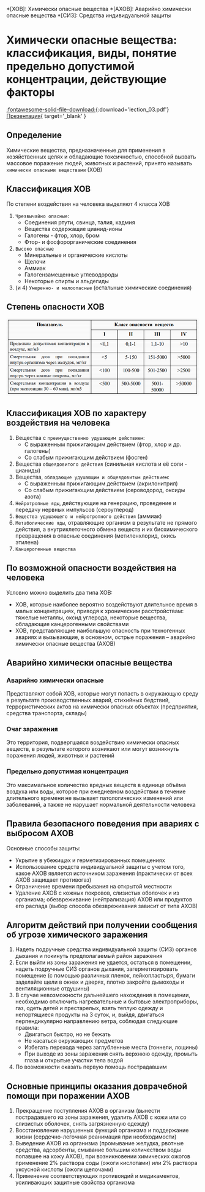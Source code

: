 *[ХОВ]: Химически опасные вещества
*[АХОВ]: Аварийно химически опасные вещества
*[СИЗ]: Средства индивидуальной защиты

# Химически опасные вещества: классификация, виды, понятие предельно допустимой концентрации, действующие факторы

[:fontawesome-solid-file-download:](files/lection_03.pdf){:download='lection_03.pdf'} [Презентация](files/lection_03.pdf){ target='_blank' }

## Определение

Химические вещества, предназначенные для применения в хозяйственных целях и обладающие токсичностью, способной вызвать массовое поражение людей, животных и растений, принято
называть `химически опасными веществами` (ХОВ)

## Классификация ХОВ

По степени воздействия на человека выделяют 4 класса ХОВ

1. `Чрезвычайно опасные`:
    - Cоединения ртути, свинца, талия, кадмия
    - Вещества содержащие цианид-ионы
    - Галогены - фтор, хлор, бром
    - Фтор- и фосфорорганические соединения
2. `Высоко опасные `
    - Минеральные и органические кислоты
    - Щелочи
    - Аммиак
    - Галогензамещенные углеводороды
    - Некоторые спирты и альдегиды
3. (и 4) `Умеренно- и малоопасные` (остальные химические соединения)

## Степень опасности ХОВ

![Химически опасные вещества](media/15_01.png)

## Классификация ХОВ по характеру воздействия на человека

1. Вещества с `преимущественно удушающим действием`:
    - С выраженным прижигающим действием (фтор, хлор и др. галогены)
    - Со слабым прижигающим действием (фосген)
2. Вещества `общеядовитого действия` (синильная кислота и её соли - цианиды)
3. Вещества, `обладающие удушающим и общеядовитым действием`:
    - С выраженным прижигающим действием (акрилонитрил)
    - Со слабым прижигающим действием (сероводород, оксиды азота)
4. `Нейротропные яды`, действующие на генерацию, проведение и передачу нервных импульсов (сероуглерод)
5. `Вещества удушающего и нейротропного действия` (аммиак)
6. `Метаболические яды`, отравляющие организм в результате не прямого действия, а внутриклеточного обмена веществ и их биохимического превращения в опасные соединения (метиленхлорид, окись этилена)
7. `Канцерогенные вещества`

## По возможной опасности воздействия на человека

Условно можно выделить два типа ХОВ:

- ХОВ, которые наиболее вероятно воздействуют длительное время в малых концентрациях, приводя к хроническим расстройствам: тяжелые металлы, оксид углерода, некоторые вещества, обладающие
  канцерогенными свойствами
- ХОВ, представляющие наибольшую опасность при техногенных авариях и вызывающие, в основном, острые поражения – аварийно химически опасные вещества (АХОВ)

## Аварийно химически опасные вещества

### Аварийно химически опасные

Представляют собой ХОВ, которые могут попасть в окружающую среду в результате производственных аварий, стихийных бедствий, террористических актов на химически опасных объектах (предприятия, средства
транспорта, склады)

### Очаг заражения

Это территория, подвергшаяся воздействию химически опасных веществ, в результате которого возникают или могут возникнуть поражения людей, животных и растений

### Предельно допустимая концентрация

Это максимальное количество вредных веществ в единице объёма воздуха или воды, которое при ежедневном воздействии в течение длительного времени не вызывает патологических изменений или заболеваний, а
также не нарушает нормальной деятельности человека

## Правила безопасного поведения при авариях с выбросом АХОВ

Основные способы защиты:

- Укрытие в убежищах и герметизированных помещениях
- Использование средств индивидуальной защиты с учетом того, какое АХОВ является источником заражения (практически от всех АХОВ защищает противогаз)
- Ограничение времени пребывания на открытой местности
- Удаление АХОВ с кожных покровов, слизистых оболочек и из организма; обезвреживание (нейтрализация) АХОВ или продуктов его распада (выбор способа обезвреживания зависит от типа АХОВ)

## Алгоритм действий при получении сообщения об угрозе химического заражения

1. Надеть подручные средства индивидуальной защиты (СИЗ) органов дыхания и покинуть предполагаемый район заражения
2. Если выйти из зоны заражения не удается, остаться в помещении, надеть подручные СИЗ органов дыхания, загерметизировать помещение (с помощью различных пленок, лейкопластыря, бумаги заделайте щели в
  окнах и дверях, плотно закройте дымоходы и вентиляционные отдушины)
3. В случае невозможности дальнейшего нахождения в помещении, необходимо отключить нагревательные и бытовые электроприборы, газ, одеть детей и престарелых, взять теплую одежду и непортящиеся продукты
  на 3 суток, и, выйдя, двигаться перпендикулярно направлению ветра, соблюдая следующие правила:
    - Двигаться быстро, но не бежать
    - Не касаться окружающих предметов
    - Избегать перехода через заглубленные места (тоннели, лощины)
    - При выходе из зоны заражения снять верхнюю одежду, промыть глаза и открытые участки тела водой
4. По возможности оказать первую помощь пострадавшим

## Основные принципы оказания доврачебной помощи при поражении АХОВ

1. Прекращение поступления АХОВ в организм (вынести пострадавшего из зоны заражения, удалить АХОВ с кожи или со слизистых оболочек, снять загрязненную одежду)
2. Восстановление нарушенных функций организма и поддержание жизни (сердечно-легочная реанимация при необходимости)
3. Выведение АХОВ из организма (промывание желудка, рвотные средства, адсорбенты, смывание большим количеством воды попавшее на кожу АХОВ), при возникновении химических ожогов применение 2% раствора
  соды (ожоги кислотами) или 2% раствора уксусной кислоты (ожоги щелочами)
4. Применение соответствующих противоядий и медикаментов, усиливающих защитные свойства организма
